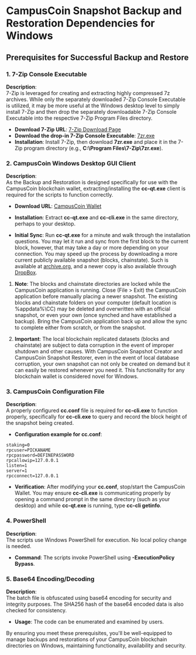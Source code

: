 # **CampusCoin Snapshot Backup and Restoration Dependencies for Windows**

## **Prerequisites for Successful Backup and Restore**

### 1. **7-Zip Console Executable**

**Description**:  
7-Zip is leveraged for creating and extracting highly compressed 7z archives. While only the separately downloaded 7-Zip Console Executable is utilized, it may be more useful at the Windows desktop level to simply install 7-Zip and then drop the separately downloadable 7-Zip Console Executable into the respective 7-Zip Program Files directory.

- **Download 7-Zip URL**: [7-Zip Download Page](https://www.7-zip.org/download.html)
- **Download the drop-in 7-Zip Console Executable**: [7zr.exe](https://www.7-zip.org/a/7zr.exe)
- **Installation**: Install 7-Zip, then download **7zr.exe** and place it in the 7-Zip program directory (e.g., **C:\Program Files\7-Zip\7zr.exe**).

### 2. **CampusCoin Windows Desktop GUI Client**

**Description**:  
As the Backup and Restoration is designed specifically for use with the CampusCoin blockchain wallet, extracting/installing the **cc-qt.exe** client is required for the scripts to function correctly.

- **Download URL**: [CampusCoin Wallet](https://github.com/campuscoindev/CC/releases/download/3.0.2.2/cc_w64.zip)

- **Installation**: Extract **cc-qt.exe** and **cc-cli.exe** in the same directory, perhaps to your desktop.

- **Initial Sync**: Run **cc-qt.exe** for a minute and walk through the installation questions. You may let it run and sync from the first block to the current block, however, that may take a day or more depending on your connection. You may speed up the process by downloading a more current publicly available snapshot (blocks, chainstate). Such is available at [archive.org](https://archive.org/details/@arch_beard), and a newer copy is also available through [DropBox](https://www.dropbox.com/scl/fi/ajn8vsebu56cfdbnz4qqp/CC-BOOTSTRAP.7z?rlkey=imidm8icnb6a3mqm99wewqzhh&dl=0).
1. **Note**: The blocks and chainstate directories are locked while the CampusCoin application is running. Close (File > Exit) the CampusCoin application before manually placing a newer snapshot. The existing blocks and chainstate folders on your computer (default location is %appdata%\CC) may be deleted and overwritten with an official snapshot, or even your own (once synched and have established a backup). Bring the CampusCoin application back up and allow the sync to complete either from scratch, or from the snapshot.

2. **Important**: The local blockchain replicated datasets (blocks and chainstate) are subject to data corruption in the event of improper shutdown and other causes. With CampusCoin Snapshot Creator and CampusCoin Snapshot Restorer, even in the event of local database corruption, your own snapshot can not only be created on demand but it can easily be restored whenever you need it. This functionality for any blockchain wallet is considered novel for Windows.

### 3. **CampusCoin Configuration File**

**Description**:  
A properly configured **cc.conf** file is required for **cc-cli.exe** to function properly, specifically for **cc-cli.exe** to query and record the block height of the snapshot being created.

- **Configuration example for cc.conf**:

```
staking=0
rpcuser=PICKANAME
rpcpassword=DEFINEPASSWORD
rpcallowip=127.0.0.1
listen=1
server=1
rpcconnect=127.0.0.1
```

- **Verification**: After modifying your **cc.conf**, stop/start the CampusCoin Wallet. You may ensure **cc-cli.exe** is communicating properly by opening a command prompt in the same directory (such as your desktop) and while **cc-qt.exe** is running, type **cc-cli getinfo**.

### 4. **PowerShell**

**Description**:  
The scripts use Windows PowerShell for execution. No local policy change is needed.

- **Command**: The scripts invoke PowerShell using **-ExecutionPolicy Bypass**.

### 5. **Base64 Encoding/Decoding**

**Description**:  
The batch file is obfuscated using base64 encoding for security and integrity purposes. The SHA256 hash of the base64 encoded data is also checked for consistency.

- **Usage**: The code can be enumerated and examined by users.

By ensuring you meet these prerequisites, you'll be well-equipped to manage backups and restorations of your CampusCoin blockchain directories on Windows, maintaining functionality, availability and security.
